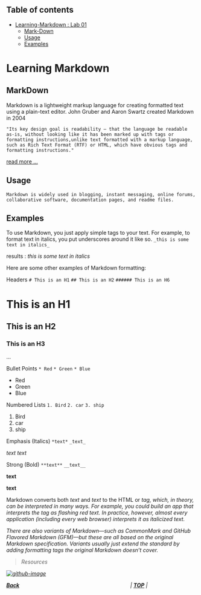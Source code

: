 ## Table of contents

- [Learning-Markdown : Lab 01](#Learning-Markdown)
  - [Mark-Down](#MarkDown)
  - [Usage](#usage)
  - [Examples](#Examples)

# Learning Markdown



## MarkDown

Markdown is a lightweight markup language for creating formatted text using a plain-text editor. John Gruber and Aaron Swartz created Markdown in 2004

```* Wikipedia
"Its key design goal is readability – that the language be readable as-is, without looking like it has been marked up with tags or formatting instructions,unlike text formatted with a markup language, such as Rich Text Format (RTF) or HTML, which have obvious tags and formatting instructions." 
```
[read more ...](https://en.wikipedia.org/wiki/Markdown#History)

## Usage

```
Markdown is widely used in blogging, instant messaging, online forums, collaborative software, documentation pages, and readme files.
```


## Examples

To use Markdown, you just apply simple tags to your text. For example, to format text in italics, you put underscores around it like so.
`_this is some text in italics_`

results : _this is some text in italics_

Here are some other examples of Markdown formatting:

Headers
`# This is an H1`
`## This is an H2`
`###### This is an H6`
# This is an H1
## This is an H2
### This is an H3
...


Bullet Points
`* Red`
`* Green`
`* Blue`
* Red 
* Green 
* Blue

Numbered Lists
`1. Bird`
`2. car`
`3. ship`

1. Bird 
2. car 
3. ship

Emphasis (Italics)
`*text*`
`_text_`

*text* 
_text_

Strong (Bold)
`**text**`
`__text__`

**text**

__text__

Markdown converts both *text* and _text_ to the HTML <emphasis> or <em> tag, which, in theory, can be interpreted in many ways. For example, you could build an app that interprets the <emphasis> tag as flashing red text. In practice, however, almost every application (including every web browser) interprets it as italicized text.


There are also variants of Markdown—such as CommonMark and GitHub Flavored Markdown (GFM)—but these are all based on the original Markdown specification. Variants usually just extend the standard by adding formatting tags the original Markdown doesn’t cover.

> Resources

[![github-image]][github-url]


[github-image]: https://www.shareicon.net/data/128x128/2017/06/22/887590_logo_512x512.png
[github-url]: https://guides.github.com/features/mastering-markdown/ "github"

[**Back**](https://odehabuzaid.github.io/reading-notes/)                     | [**TOP**](#Learning-Markdown) |